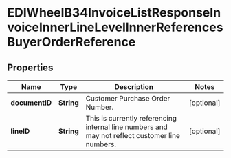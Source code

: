 

# EDIWheelB34InvoiceListResponseInvoiceInnerLineLevelInnerReferencesBuyerOrderReference


## Properties

| Name | Type | Description | Notes |
|------------ | ------------- | ------------- | -------------|
|**documentID** | **String** | Customer Purchase Order Number. |  [optional] |
|**lineID** | **String** | This is currently referencing internal line numbers and may not reflect customer line numbers. |  [optional] |




